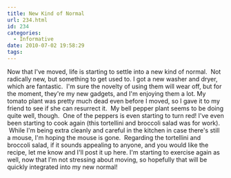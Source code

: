 ```yaml
---
title: New Kind of Normal
url: 234.html
id: 234
categories:
  - Informative
date: 2010-07-02 19:58:29
tags:
---
```


Now that I've moved, life is starting to settle into a new kind of normal.  Not radically new, but something to get used to. I got a new washer and dryer, which are fantastic.  I'm sure the novelty of using them will wear off, but for the moment, they're my new gadgets, and I'm enjoying them a lot. My tomato plant was pretty much dead even before I moved, so I gave it to my friend to see if she can resurrect it.  My bell pepper plant seems to be doing quite well, though.  One of the peppers is even starting to turn red! I've even been starting to cook again (this tortellini and broccoli salad was for work).  While I'm being extra cleanly and careful in the kitchen in case there's still a mouse, I'm hoping the mouse is gone.  Regarding the tortellini and broccoli salad, if it sounds appealing to anyone, and you would like the recipe, let me know and I'll post it up here. I'm starting to exercise again as well, now that I'm not stressing about moving, so hopefully that will be quickly integrated into my new normal!